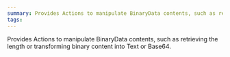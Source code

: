 ```yaml
---
summary: Provides Actions to manipulate BinaryData contents, such as retrieving the length or transforming binary content into Text.
tags: 
---
```


Provides Actions to manipulate BinaryData contents, such as retrieving the length or transforming binary content into Text or Base64.
